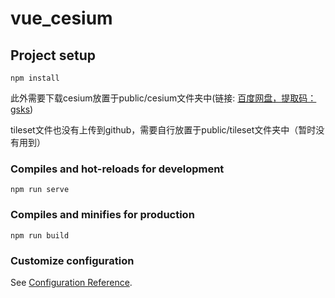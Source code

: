 # vue_cesium

## Project setup
```
npm install
```
此外需要下载cesium放置于public/cesium文件夹中(链接: [百度网盘，提取码：gsks](https://pan.baidu.com/s/1qFh139dx3T8EoYHMJ5BnLw?pwd=gsks))

tileset文件也没有上传到github，需要自行放置于public/tileset文件夹中（暂时没有用到）

### Compiles and hot-reloads for development
```
npm run serve
```

### Compiles and minifies for production
```
npm run build
```

### Customize configuration
See [Configuration Reference](https://cli.vuejs.org/config/).
